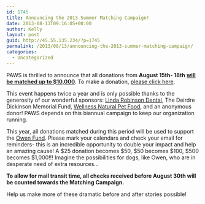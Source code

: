 ```yaml
---
id: 1745
title: Announcing the 2013 Summer Matching Campaign!
date: 2013-08-13T09:16:05+00:00
author: Kelly
layout: post
guid: http://45.55.135.234/?p=1745
permalink: /2013/08/13/announcing-the-2013-summer-matching-campaign/
categories:
  - Uncategorized
---
```

PAWS is thrilled to announce that all donations from **August 15th- 18th** <span style="text-decoration: underline;"><strong>will be matched up to $10,000</strong></span>. To make a donation, [please click here](https://pawsnewengland.com/donate/).

This event happens twice a year and is only possible thanks to the generosity of our wonderful sponsors: <a href="http://pawsnewengland.us1.list-manage2.com/track/click?u=0c705fc71db1e2d4d6f5f4ba3&id=9bc940933c&e=9c57da83ff" target="_blank">Linda Robinson Dental</a>, The Deirdre Dickinson Memorial Fund, <a href="http://pawsnewengland.us1.list-manage.com/track/click?u=0c705fc71db1e2d4d6f5f4ba3&id=07c2844cc4&e=9c57da83ff" target="_blank">Wellness Natural Pet Food</a>, and an anonymous donor! PAWS depends on this biannual campaign to keep our organization running.

This year, all donations matched during this period will be used to support the <a href="http://pawsnewengland.us1.list-manage.com/track/click?u=0c705fc71db1e2d4d6f5f4ba3&id=d54ec9df95&e=9c57da83ff" target="_blank">Owen Fund</a>. Please mark your calendars and check your email for reminders- this is an incredible opportunity to double your impact and help an amazing cause! A $25 donation becomes $50, $50 becomes $100, $500 becomes $1,000!!! Imagine the possibilities for dogs, like Owen, who are in desperate need of extra resources&#8230;

**To allow for mail transit time, all checks received before August 30th will be counted towards the Matching Campaign.**

Help us make more of these dramatic before and after stories possible!